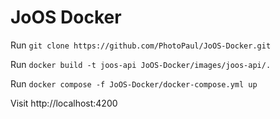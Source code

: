 # JoOS Docker

Run `git clone https://github.com/PhotoPaul/JoOS-Docker.git`

Run `docker build -t joos-api JoOS-Docker/images/joos-api/.`

Run `docker compose -f JoOS-Docker/docker-compose.yml up`

Visit http://localhost:4200

